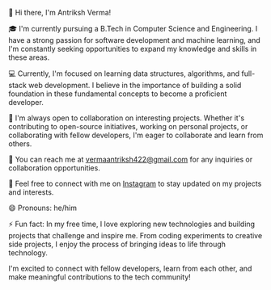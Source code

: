  👋 Hi there, I'm Antriksh Verma!

🎓 I'm currently pursuing a B.Tech in Computer Science and Engineering. I have a strong passion for software development and machine learning, and I'm constantly seeking opportunities to expand my knowledge and skills in these areas.

💻 Currently, I'm focused on learning data structures, algorithms, and full-stack web development. I believe in the importance of building a solid foundation in these fundamental concepts to become a proficient developer.

🤝 I'm always open to collaboration on interesting projects. Whether it's contributing to open-source initiatives, working on personal projects, or collaborating with fellow developers, I'm eager to collaborate and learn from others.

📧 You can reach me at vermaantriksh422@gmail.com for any inquiries or collaboration opportunities.

📱 Feel free to connect with me on [Instagram](https://www.instagram.com/vermaantriksh2204/) to stay updated on my projects and interests.

😄 Pronouns: he/him

⚡ Fun fact: In my free time, I love exploring new technologies and building projects that challenge and inspire me. From coding experiments to creative side projects, I enjoy the process of bringing ideas to life through technology.

I'm excited to connect with fellow developers, learn from each other, and make meaningful contributions to the tech community!
